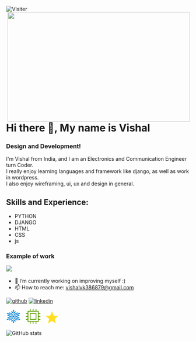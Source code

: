 ![Visiter](https://gpvc.arturio.dev/arevish)  
<img align='right' src='https://user-images.githubusercontent.com/91308138/161538146-1b81a600-c089-4d74-9e47-a726efd6c7d7.gif' width="500" height='300' />
# Hi there 👋, My name is Vishal


### Design and Development!



I'm Vishal from India, and I am an Electronics and Communication Engineer turn Coder.<br> I really enjoy learning languages and framework like django, as well as work in wordpress.<br> I also enjoy wireframing, ui, ux and design in general. 


## Skills and Experience: 

* PYTHON
* DJANGO 
* HTML 
* CSS
* js

### Example of work
<img src='https://user-images.githubusercontent.com/91308138/161383210-7c0cf10f-9c40-4ab7-b92c-473c09a99f5d.gif' width="256"/>

- 🔭 I’m currently working on improving myself :) 
- 📫 How to reach me: vishalvk386879@gmail.com 


[<img src='https://cdn.jsdelivr.net/npm/simple-icons@3.0.1/icons/github.svg' alt='github' height='40'>](https://github.com/arevish)  [<img src='https://cdn.jsdelivr.net/npm/simple-icons@3.0.1/icons/linkedin.svg' alt='linkedin' height='40'>](https://www.linkedin.com/in/https://www.linkedin.com/in/vishal-kumar-78b300158//)  

<a href='https://archiveprogram.github.com/'><img src='https://raw.githubusercontent.com/acervenky/animated-github-badges/master/assets/acbadge.gif' width='40' height='40'></a> <a href='https://docs.github.com/en/developers'><img src='https://raw.githubusercontent.com/acervenky/animated-github-badges/master/assets/devbadge.gif' width='40' height='40'></a> <a href='https://stars.github.com/'><img src='https://raw.githubusercontent.com/acervenky/animated-github-badges/master/assets/starbadge.gif' width='35' height='35'></a> 

![GitHub stats](https://github-readme-stats.vercel.app/api?username=arevish&show_icons=true&count_private=true)  


